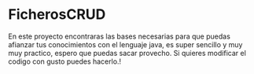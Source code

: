 # FicherosCRUD
En este proyecto encontraras las bases necesarias para que puedas afianzar tus conocimientos con el lenguaje java,
es super sencillo y muy muy practico, espero que puedas sacar provecho. Si quieres modificar el codigo con gusto puedes hacerlo.!
